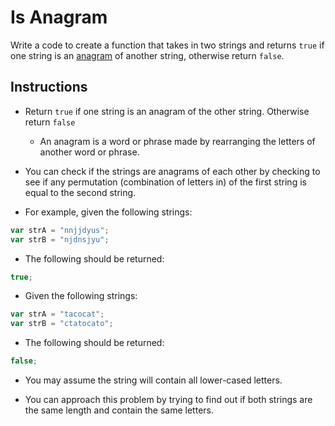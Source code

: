 # Is Anagram

Write a code to create a function that takes in two strings and returns `true` if one string is an [anagram](https://en.wikipedia.org/wiki/Anagram) of another string, otherwise return `false`.

## Instructions

- Return `true` if one string is an anagram of the other string. Otherwise return `false`

  - An anagram is a word or phrase made by rearranging the letters of another word or phrase.

- You can check if the strings are anagrams of each other by checking to see if any permutation (combination of letters in) of the first string is equal to the second string.

- For example, given the following strings:

```js
var strA = "nnjjdyus";
var strB = "njdnsjyu";
```

- The following should be returned:

```js
true;
```

- Given the following strings:

```js
var strA = "tacocat";
var strB = "ctatocato";
```

- The following should be returned:

```js
false;
```

- You may assume the string will contain all lower-cased letters.

* You can approach this problem by trying to find out if both strings are the same length and contain the same letters.
